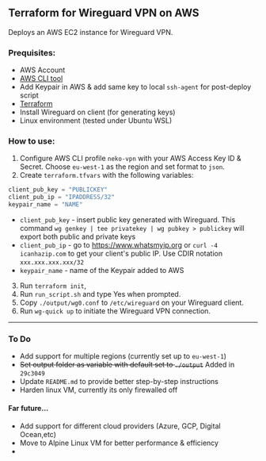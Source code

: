 ## Terraform for Wireguard VPN on AWS
Deploys an AWS EC2 instance for Wireguard VPN.

### **Prequisites:**
* AWS Account
* [AWS CLI tool](https://aws.amazon.com/cli/) 
* Add Keypair in AWS & add same key to local `ssh-agent` for post-deploy script
* [Terraform](https://www.terraform.io/downloads.html)
* Install Wireguard on client (for generating keys)
* Linux environment (tested under Ubuntu WSL)

### **How to use:**

1. Configure AWS CLI profile `neko-vpn` with your AWS Access Key ID & Secret. Choose `eu-west-1` as the region and set format to `json`.
2. Create `terraform.tfvars` with the following variables:
```terraform
client_pub_key = "PUBLICKEY"
client_pub_ip = "IPADDRESS/32"
keypair_name = "NAME"
```
   * `client_pub_key` - insert public key generated with Wireguard. This command `wg genkey | tee privatekey | wg pubkey > publickey` will export both public and private keys 
   * `client_pub_ip` - go to https://www.whatsmyip.org or `curl -4 icanhazip.com` to get your client's public IP. Use CDIR notation `xxx.xxx.xxx.xxx/32`
   * `keypair_name` - name of the Keypair added to AWS
3. Run `terraform init`, 
4. Run `run_script.sh` and type Yes when prompted. 
5. Copy `./output/wg0.conf` to `/etc/wireguard` on your Wireguard client.
6. Run `wg-quick up` to initiate the Wireguard VPN connection.

***

### **To Do**
* Add support for multiple regions (currently set up to `eu-west-1`)
* ~~Set output folder as variable with default set to `./output`~~ Added in `29c3049`
* Update `README.md` to provide better step-by-step instructions
* Harden linux VM, currently its only firewalled off

#### Far future...
* Add support for different cloud providers (Azure, GCP, Digital Ocean,etc)
* Move to Alpine Linux VM for better performance & efficiency
* 